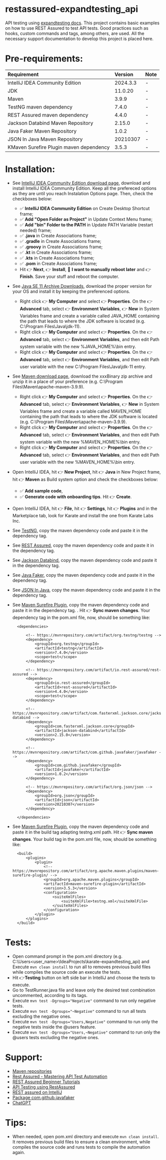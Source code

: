 # restassured-expandtesting_api

API testing using [expandtesting docs](https://practice.expandtesting.com/notes/api/api-docs/). This project contains basic examples on how to use REST Assured to test API tests. Good practices such as hooks, custom commands and tags, among others, are used. All the necessary support documentation to develop this project is placed here.

# Pre-requirements:

| Requirement                                    | Version        | Note                                                            |
| :--------------------------------------------- |:---------------| :-------------------------------------------------------------- |
| IntelliJ IDEA Community Edition                | 2024.3.3       | -                                                               |
| JDK                                            | 11.0.20        | -                                                               |
| Maven                                          | 3.9.9          | -                                                               |
| TestNG maven dependency                        | 7.4.0          | -                                                               |
| REST Assured maven dependency                  | 4.4.0          | -                                                               |
| Jackson Databind Maven Repository              | 2.15.0         | -                                                               |
| Java Faker Maven Repository                    | 1.0.2          | -                                                               |
| JSON In Java Maven Repository                  | 20210307       | -                                                               |
| KMaven Surefire Plugin maven dependency        | 3.5.3          | -                                                               |
# Installation:

- See [IntelliJ IDEA Community Edition download page](https://www.jetbrains.com/idea/download/?section=windows), download and install IntelliJ IDEA Community Edition. Keep all the prefereced options as they are until you reach Instalation Options page. Then, check the checkboxes below: 
  - :white_check_mark: **IntelliJ IDEA Community Edition** on Create Desktop Shortcut frame; 
  - :white_check_mark: **Add "Open Folder as Project"** in Update Context Menu frame; 
  - :white_check_mark: **Add "bin" Folder to the PATH** in Update PATH Variable (restart needed) frame; 
  - :white_check_mark: **.java** in Create Associations frame; 
  - :white_check_mark: **.gradle** in Create Associations frame; 
  - :white_check_mark: **.groovy** in Create Associations frame; 
  - :white_check_mark: **.kt** in Create Associations frame; 
  - :white_check_mark: **.kts** in Create Associations frame; 
  - :white_check_mark: **.pom** in Create Associations frame;
  - Hit :point_right: **Next**, :point_right: **Install**, :radio_button: **I want to manually reboot later** and :point_right: **Finish**. Save your stuff and reboot the computer.
- See [Java SE 11 Archive Downloads](https://www.oracle.com/br/java/technologies/javase/jdk11-archive-downloads.html), download the proper version for your OS and install it by keeping the preferenced options. 
  - Right click :point_right: **My Computer** and select :point_right: **Properties**. On the :point_right: **Advanced** tab, select :point_right: **Environment Variables**, :point_right: **New** in System Variables frame and create a variable called JAVA_HOME containing the path that leads to where the JDK software is located (e.g. C:\Program Files\Java\jdk-11).
  - Right click :point_right: **My Computer** and select :point_right: **Properties**. On the :point_right: **Advanced** tab, select :point_right: **Environment Variables**, and then edit Path system variable with the new %JAVA_HOME%\bin entry.
  - Right click :point_right: **My Computer** and select :point_right: **Properties**. On the :point_right: **Advanced** tab, select :point_right: **Environment Variables**, and then edit Path user variable with the new C:\Program Files\Java\jdk-11 entry.
- See [Maven download page](https://maven.apache.org/download.cgi), download the xxxBinary zip archive and unzip it in a place of your preference (e.g. C:\Program Files\Maven\apache-maven-3.9.9).
  - Right click :point_right: **My Computer** and select :point_right: **Properties**. On the :point_right: **Advanced** tab, select :point_right: **Environment Variables**, :point_right: **New** in System Variables frame and create a variable called MAVEN_HOME containing the path that leads to where the JDK software is located (e.g. C:\Program Files\Maven\apache-maven-3.9.9).
  - Right click :point_right: **My Computer** and select :point_right: **Properties**. On the :point_right: **Advanced** tab, select :point_right: **Environment Variables**, and then edit Path system variable with the new %MAVEN_HOME%\bin entry.
  - Right click :point_right: **My Computer** and select :point_right: **Properties**. On the :point_right: **Advanced** tab, select :point_right: **Environment Variables**, and then edit Path user variable with the new %MAVEN_HOME%\bin entry.
- Open IntelliJ IDEA, hit :point_right: **New Project**, hit :point_right: **Java** in New Project frame, hit :point_right: **Maven** as Build system option and check the checkboxes below: 
  - :white_check_mark: **Add sample code**, 
  - :white_check_mark: **Generate code with onboarding tips**. 
Hit :point_right: **Create**. 
- Open IntelliJ IDEA, hit :point_right: **File**, hit :point_right: **Settings**, hit :point_right: **Plugins** and in the Marketplace tab, look for Karate and install the one from Karate Labs Inc.
- See [TestNG](https://mvnrepository.com/artifact/org.testng/testng/7.4.0), copy the maven dependency code and paste it in the dependency tag.
- See [REST Assured](https://mvnrepository.com/artifact/io.rest-assured/rest-assured/4.4.0), copy the maven dependency code and paste it in the dependency tag.
- See [Jackson Databind](https://mvnrepository.com/artifact/com.fasterxml.jackson.core/jackson-databind/2.15.0), copy the maven dependency code and paste it in the dependency tag.
- See [Java Faker](https://mvnrepository.com/artifact/com.github.javafaker/javafaker/1.0.2), copy the maven dependency code and paste it in the dependency tag.
- See [JSON In Java](https://mvnrepository.com/artifact/org.json/json/20210307), copy the maven dependency code and paste it in the dependency tag.
- See [Maven Surefire Plugin](https://mvnrepository.com/artifact/org.apache.maven.plugins/maven-surefire-plugin/3.5.3), copy the maven dependency code and paste it in the dependency tag. . Hit :point_right: **Sync maven changes**. Your dependency tag in the pom.xml file, now, should be something like:

  ```
    <dependencies>
        
        <!-- https://mvnrepository.com/artifact/org.testng/testng -->
        <dependency>
            <groupId>org.testng</groupId>
            <artifactId>testng</artifactId>
            <version>7.4.0</version>
            <scope>test</scope>
        </dependency>

        <!-- https://mvnrepository.com/artifact/io.rest-assured/rest-assured -->
        <dependency>
            <groupId>io.rest-assured</groupId>
            <artifactId>rest-assured</artifactId>
            <version>4.4.0</version>
            <scope>test</scope>
        </dependency>

        <!-- https://mvnrepository.com/artifact/com.fasterxml.jackson.core/jackson-databind -->
        <dependency>
            <groupId>com.fasterxml.jackson.core</groupId>
            <artifactId>jackson-databind</artifactId>
            <version>2.15.0</version>
        </dependency>

        <!-- https://mvnrepository.com/artifact/com.github.javafaker/javafaker -->
        <dependency>
            <groupId>com.github.javafaker</groupId>
            <artifactId>javafaker</artifactId>
            <version>1.0.2</version>
        </dependency>

        <!-- https://mvnrepository.com/artifact/org.json/json -->
        <dependency>
            <groupId>org.json</groupId>
            <artifactId>json</artifactId>
            <version>20210307</version>
        </dependency>

    </dependencies>
  ``` 

- See [Maven Surefire Plugin](https://mvnrepository.com/artifact/org.apache.maven.plugins/maven-surefire-plugin/3.5.3), copy the maven dependency code and paste it in the build tag adapting testng.xml path. Hit :point_right: **Sync maven changes**. Your build tag in the pom.xml file, now, should be something like:

  ```
    <build>
        <plugins>
            <plugin>
                <!-- https://mvnrepository.com/artifact/org.apache.maven.plugins/maven-surefire-plugin/ -->
                <groupId>org.apache.maven.plugins</groupId>
                <artifactId>maven-surefire-plugin</artifactId>
                <version>3.5.3</version>
                <configuration>
                    <suiteXmlFiles>
                        <suiteXmlFile>testng.xml</suiteXmlFile>
                    </suiteXmlFiles>
                </configuration>
            </plugin>
        </plugins>
    </build>
  ``` 

# Tests:

- Open command prompt in the pom.xml directory (e.g. C:\Users\<user_name>\IdeaProjects\karate-expandtesting_api) and Execute ```mvn clean install``` to run all to removes previous build files while compiles the source code an execute the tests.
- Hit :point_right:**Testing** button on left side bar in IntelliJ and choose the tests to execute.
- Go to TestRunner.java file and leave only the desired test combination uncommented, according to its tags. 
- Execute ```mvn test -Dgroups="Negative"``` command to run only negative tests.
- Execute ```mvn test -Dgroups="~Negative"``` command to run all tests excluding the negative ones.
- Execute ```mvn test -Dgroups="Users,Negative"``` command to run only the negative tests inside the @users feature.
- Execute ```mvn test -Dgroups="Users,~Negative"``` command to run only the @users tests excluding the negative ones.

# Support:

- [Maven repositories](https://mvnrepository.com/)
- [Rest Assured - Mastering API Test Automation](https://www.youtube.com/playlist?list=PL7BYd102yEfW1wfJbxEHztcaoMko-yhzq)
- [REST Assured Beginner Tutorials](https://www.youtube.com/playlist?list=PLhW3qG5bs-L8xPrBwDv66cTMlFNeUPdJx)
- [API Testing using RestAssured](https://www.youtube.com/playlist?list=PLUDwpEzHYYLvLZX_QEGTNolPvNADXid0I)
- [REST assured on IntelliJ](https://www.youtube.com/playlist?list=PLhW3qG5bs-L9hqkBXHbKY7eXOJA-kule4)
- [Package com.github.javafaker](https://javadoc.io/static/com.github.javafaker/javafaker/1.0.2/com/github/javafaker/package-summary.html)
- [ChatGPT](https://chatgpt.com/)

# Tips:

- When needed, open pom.xml directory and execute ```mvn clean install```. It removes previous build files to ensure a clean environment, while compiles the source code and runs tests to compile the automation again. 

